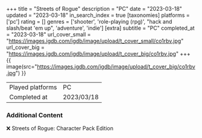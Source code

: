 +++
title = "Streets of Rogue"
description = "PC"
date = "2023-03-18"
updated = "2023-03-18"
in_search_index = true
[taxonomies]
platforms = ['pc']
rating = []
genres = ['shooter', 'role-playing (rpg)', "hack and slash/beat 'em up", 'adventure', 'indie']
[extra]
subtitle = "PC"
completed_at = "2023-03-18"
url_cover_small = "https://images.igdb.com/igdb/image/upload/t_cover_small/co1rbv.jpg"
url_cover_big = "https://images.igdb.com/igdb/image/upload/t_cover_big/co1rbv.jpg"
+++
{{ image(src="https://images.igdb.com/igdb/image/upload/t_cover_big/co1rbv.jpg") }}

|              |            |
| ------------ | ---------- |
| Played platforms    | PC |
| Completed at | 2023/03/18 |



### Additional Content


❌ Streets of Rogue: Character Pack Edition